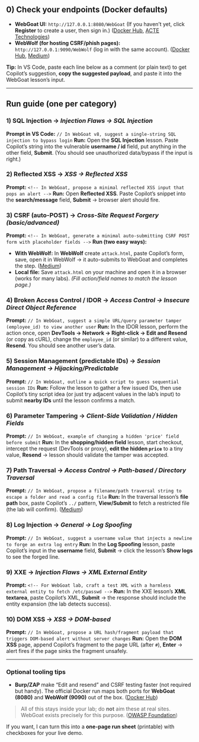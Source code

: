 
## 0) Check your endpoints (Docker defaults)

* **WebGoat UI:** `http://127.0.0.1:8080/WebGoat`
  (If you haven’t yet, click **Register** to create a user, then sign in.) ([Docker Hub][1], [ACTE Technologies][2])
* **WebWolf (for hosting CSRF/phish pages):** `http://127.0.0.1:9090/WebWolf` (log in with the same account). ([Docker Hub][1], [Medium][3])

**Tip:** In VS Code, paste each line below as a comment (or plain text) to get Copilot’s suggestion, **copy the suggested payload**, and paste it into the WebGoat lesson’s input.

---

## Run guide (one per category)

### 1) SQL Injection → *Injection Flaws → SQL Injection*

**Prompt in VS Code:**
`// In WebGoat v8, suggest a single-string SQL injection to bypass login`
**Run:** Open the **SQL Injection** lesson. Paste Copilot’s string into the vulnerable **username / id** field, put anything in the other field, **Submit**. (You should see unauthorized data/bypass if the input is right.)

### 2) Reflected XSS → *XSS → Reflected XSS*

**Prompt:**
`<!-- In WebGoat, propose a minimal reflected XSS input that pops an alert -->`
**Run:** Open **Reflected XSS**. Paste Copilot’s snippet into the **search/message** field, **Submit** → browser alert should fire.

### 3) CSRF (auto-POST) → *Cross-Site Request Forgery (basic/advanced)*

**Prompt:**
`<!-- In WebGoat, generate a minimal auto-submitting CSRF POST form with placeholder fields -->`
**Run (two easy ways):**

* **With WebWolf:** In **WebWolf** create `attack.html`, paste Copilot’s form, save, open it in WebWolf → it auto-submits to WebGoat and completes the step. ([Medium][3])
* **Local file:** Save `attack.html` on your machine and open it in a browser (works for many labs).
  *(Fill action/field names to match the lesson page.)*

### 4) Broken Access Control / IDOR → *Access Control → Insecure Direct Object Reference*

**Prompt:**
`// In WebGoat, suggest a simple URL/query parameter tamper (employee_id) to view another user`
**Run:** In the IDOR lesson, perform the action once, open **DevTools → Network → Right-click → Edit and Resend** (or copy as cURL), change the `employee_id` (or similar) to a different value, **Resend**. You should see another user’s data.

### 5) Session Management (predictable IDs) → *Session Management → Hijacking/Predictable*

**Prompt:**
`// In WebGoat, outline a quick script to guess sequential session IDs`
**Run:** Follow the lesson to gather a few issued IDs, then use Copilot’s tiny script idea (or just try adjacent values in the lab’s input) to submit **nearby IDs** until the lesson confirms a match.

### 6) Parameter Tampering → *Client-Side Validation / Hidden Fields*

**Prompt:**
`// In WebGoat, example of changing a hidden 'price' field before submit`
**Run:** In the **shopping/hidden field** lesson, start checkout, intercept the request (DevTools or proxy), **edit the hidden `price`** to a tiny value, **Resend** → lesson should validate the tamper was accepted.

### 7) Path Traversal → *Access Control → Path-based / Directory Traversal*

**Prompt:**
`// In WebGoat, propose a filename/path traversal string to escape a folder and read a config file`
**Run:** In the traversal lesson’s **file path** box, paste Copilot’s `../` pattern, **View/Submit** to fetch a restricted file (the lab will confirm). ([Medium][4])

### 8) Log Injection → *General → Log Spoofing*

**Prompt:**
`// In WebGoat, suggest a username value that injects a newline to forge an extra log entry`
**Run:** In the **Log Spoofing** lesson, paste Copilot’s input in the **username** field, **Submit** → click the lesson’s **Show logs** to see the forged line.

### 9) XXE → *Injection Flaws → XML External Entity*

**Prompt:**
`<!-- For WebGoat lab, craft a test XML with a harmless external entity to fetch /etc/passwd -->`
**Run:** In the XXE lesson’s **XML textarea**, paste Copilot’s XML, **Submit** → the response should include the entity expansion (the lab detects success).

### 10) DOM XSS → *XSS → DOM-based*

**Prompt:**
`// In WebGoat, propose a URL hash/fragment payload that triggers DOM-based alert without server changes`
**Run:** Open the **DOM XSS** page, append Copilot’s fragment to the page URL (after `#`), **Enter** → alert fires if the page sinks the fragment unsafely.

---

### Optional tooling tips

* **Burp/ZAP** make “Edit and resend” and CSRF testing faster (not required but handy). The official Docker run maps both ports for **WebGoat (8080)** and **WebWolf (9090)** out of the box. ([Docker Hub][1])

> All of this stays inside your lab; do **not** aim these at real sites. WebGoat exists precisely for this purpose. ([OWASP Foundation][5])

If you want, I can turn this into a **one-page run sheet** (printable) with checkboxes for your live demo.

[1]: https://hub.docker.com/r/webgoat/webgoat?utm_source=chatgpt.com "Docker Image - webgoat"
[2]: https://www.acte.in/webgoat-tutorial?utm_source=chatgpt.com "WebGoat: A Complete Guide Tutorial | CHECK-OUT"
[3]: https://medium.com/%40develouise/getting-started-with-webgoat-and-webwolf-using-jar-d06431883cc2?utm_source=chatgpt.com "Getting Started with WebGoat and WebWolf using JAR."
[4]: https://pvxs.medium.com/webgoat-path-traversal-2-3-4-561ba00b020e?utm_source=chatgpt.com "WebGoat Path Traversal 2 3 4 - PVXs - Medium"
[5]: https://owasp.org/www-project-webgoat/?utm_source=chatgpt.com "OWASP WebGoat"
